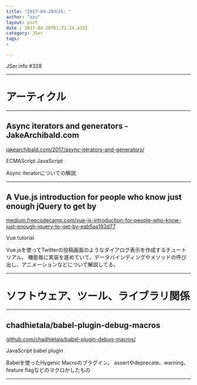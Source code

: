 ```yaml
---
title: "2017-04-20のJS: "
author: "azu"
layout: post
date : 2017-04-20T01:21:24.433Z
category: JSer
tags:
-

---
```


JSer.info #328

----

<h1 class="site-genre">アーティクル</h1>

----

## Async iterators and generators - JakeArchibald.com
[jakearchibald.com/2017/async-iterators-and-generators/](https://jakearchibald.com/2017/async-iterators-and-generators/ "Async iterators and generators - JakeArchibald.com")
<p class="jser-tags jser-tag-icon"><span class="jser-tag">ECMAScript</span> <span class="jser-tag">JavaScript</span></p>

Async iteratorについての解説


----

## A Vue.js introduction for people who know just enough jQuery to get by
[medium.freecodecamp.com/vue-js-introduction-for-people-who-know-just-enough-jquery-to-get-by-eab5aa193d77](https://medium.freecodecamp.com/vue-js-introduction-for-people-who-know-just-enough-jquery-to-get-by-eab5aa193d77 "A Vue.js introduction for people who know just enough jQuery to get by")
<p class="jser-tags jser-tag-icon"><span class="jser-tag">Vue</span> <span class="jser-tag">tutorial</span></p>

Vue.jsを使ってTwitterの投稿画面のようなダイアログ表示を作成するチュートリアル。
機能毎に実装を進めていて、データバインディングやメソッドの呼び出し、アニメーションなどについて解説してる。


----
<h1 class="site-genre">ソフトウェア、ツール、ライブラリ関係</h1>

----

## chadhietala/babel-plugin-debug-macros
[github.com/chadhietala/babel-plugin-debug-macros/](https://github.com/chadhietala/babel-plugin-debug-macros/ "chadhietala/babel-plugin-debug-macros")
<p class="jser-tags jser-tag-icon"><span class="jser-tag">JavaScript</span> <span class="jser-tag">babel</span> <span class="jser-tag">plugin</span></p>

Babelを使ったHygenic Macroのプラグイン。
assertやdeprecate、warning、feature flagなどのマクロかしたもの


----
